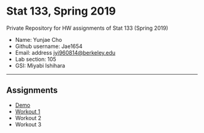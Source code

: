 # Stat 133, Spring 2019

Private Repository for HW assignments of Stat 133 (Spring 2019)

- Name: Yunjae Cho
- Github username: Jae1654
- Email: address jyj960814@berkeley.edu
- Lab section: 105
- GSI: Miyabi Ishihara

-----

## Assignments

- [Demo](demo)
- [Workout 1](workout1)
- Workout 2
- Workout 3


